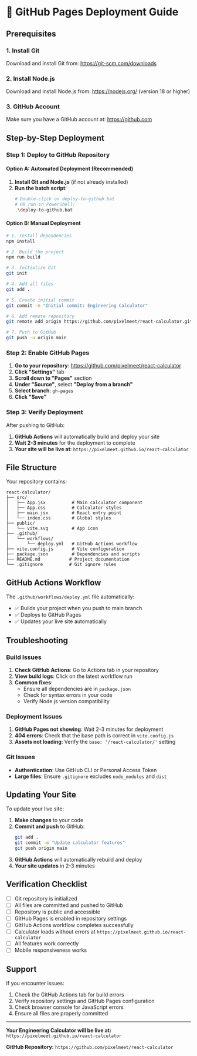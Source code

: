 # 🚀 GitHub Pages Deployment Guide

## Prerequisites

### 1. Install Git
Download and install Git from: https://git-scm.com/downloads

### 2. Install Node.js
Download and install Node.js from: https://nodejs.org/ (version 18 or higher)

### 3. GitHub Account
Make sure you have a GitHub account at: https://github.com

## Step-by-Step Deployment

### Step 1: Deploy to GitHub Repository

#### Option A: Automated Deployment (Recommended)
1. **Install Git and Node.js** (if not already installed)
2. **Run the batch script**:
   ```bash
   # Double-click on deploy-to-github.bat
   # OR run in PowerShell:
   .\deploy-to-github.bat
   ```

#### Option B: Manual Deployment
```bash
# 1. Install dependencies
npm install

# 2. Build the project
npm run build

# 3. Initialize Git
git init

# 4. Add all files
git add .

# 5. Create initial commit
git commit -m "Initial commit: Engineering Calculator"

# 6. Add remote repository
git remote add origin https://github.com/pixelmeet/react-calculator.git

# 7. Push to GitHub
git push -u origin main
```

### Step 2: Enable GitHub Pages

1. **Go to your repository**: https://github.com/pixelmeet/react-calculator
2. **Click "Settings"** tab
3. **Scroll down to "Pages"** section
4. **Under "Source"**, select **"Deploy from a branch"**
5. **Select branch**: `gh-pages`
6. **Click "Save"**

### Step 3: Verify Deployment

After pushing to GitHub:
1. **GitHub Actions** will automatically build and deploy your site
2. **Wait 2-3 minutes** for the deployment to complete
3. **Your site will be live at**: `https://pixelmeet.github.io/react-calculator`

## File Structure

Your repository contains:

```
react-calculator/
├── src/
│   ├── App.jsx          # Main calculator component
│   ├── App.css          # Calculator styles
│   ├── main.jsx         # React entry point
│   └── index.css        # Global styles
├── public/
│   └── vite.svg         # App icon
├── .github/
│   └── workflows/
│       └── deploy.yml   # GitHub Actions workflow
├── vite.config.js       # Vite configuration
├── package.json         # Dependencies and scripts
├── README.md           # Project documentation
└── .gitignore          # Git ignore rules
```

## GitHub Actions Workflow

The `.github/workflows/deploy.yml` file automatically:
- ✅ Builds your project when you push to main branch
- ✅ Deploys to GitHub Pages
- ✅ Updates your live site automatically

## Troubleshooting

### Build Issues
1. **Check GitHub Actions**: Go to Actions tab in your repository
2. **View build logs**: Click on the latest workflow run
3. **Common fixes**:
   - Ensure all dependencies are in `package.json`
   - Check for syntax errors in your code
   - Verify Node.js version compatibility

### Deployment Issues
1. **GitHub Pages not showing**: Wait 2-3 minutes for deployment
2. **404 errors**: Check that the base path is correct in `vite.config.js`
3. **Assets not loading**: Verify the `base: '/react-calculator/'` setting

### Git Issues
- **Authentication**: Use GitHub CLI or Personal Access Token
- **Large files**: Ensure `.gitignore` excludes `node_modules` and `dist`

## Updating Your Site

To update your live site:
1. **Make changes** to your code
2. **Commit and push** to GitHub:
   ```bash
   git add .
   git commit -m "Update calculator features"
   git push origin main
   ```
3. **GitHub Actions** will automatically rebuild and deploy
4. **Your site updates** in 2-3 minutes

## Verification Checklist

- [ ] Git repository is initialized
- [ ] All files are committed and pushed to GitHub
- [ ] Repository is public and accessible
- [ ] GitHub Pages is enabled in repository settings
- [ ] GitHub Actions workflow completes successfully
- [ ] Calculator loads without errors at `https://pixelmeet.github.io/react-calculator`
- [ ] All features work correctly
- [ ] Mobile responsiveness works

## Support

If you encounter issues:
1. Check the GitHub Actions tab for build errors
2. Verify repository settings and GitHub Pages configuration
3. Check browser console for JavaScript errors
4. Ensure all files are properly committed

---

**Your Engineering Calculator will be live at:**
`https://pixelmeet.github.io/react-calculator`

**GitHub Repository:**
`https://github.com/pixelmeet/react-calculator` 